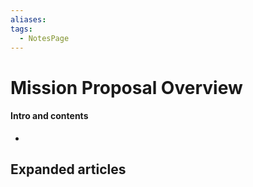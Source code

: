 ```yaml
---
aliases: 
tags:
  - NotesPage
---
```


# Mission Proposal Overview

#### Intro and contents
- 


## Expanded articles
